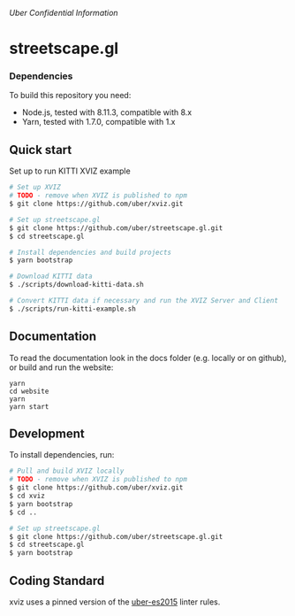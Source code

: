 _Uber Confidential Information_

# streetscape.gl

### Dependencies

To build this repository you need:

- Node.js, tested with 8.11.3, compatible with 8.x
- Yarn, tested with 1.7.0, compatible with 1.x

## Quick start

Set up to run KITTI XVIZ example

```bash
# Set up XVIZ
# TODO - remove when XVIZ is published to npm
$ git clone https://github.com/uber/xviz.git

# Set up streetscape.gl
$ git clone https://github.com/uber/streetscape.gl.git
$ cd streetscape.gl

# Install dependencies and build projects
$ yarn bootstrap

# Download KITTI data
$ ./scripts/download-kitti-data.sh

# Convert KITTI data if necessary and run the XVIZ Server and Client
$ ./scripts/run-kitti-example.sh
```

## Documentation

To read the documentation look in the docs folder (e.g. locally or on github), or build and run the
website:

```
yarn
cd website
yarn
yarn start
```

## Development

To install dependencies, run:

```bash
# Pull and build XVIZ locally
# TODO - remove when XVIZ is published to npm
$ git clone https://github.com/uber/xviz.git
$ cd xviz
$ yarn bootstrap
$ cd ..

# Set up streetscape.gl
$ git clone https://github.com/uber/streetscape.gl.git
$ cd streetscape.gl
$ yarn bootstrap
```

## Coding Standard

xviz uses a pinned version of the
[uber-es2015](https://www.npmjs.com/package/eslint-config-uber-es2015) linter rules.
